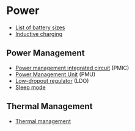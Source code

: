 # Power
* [List of battery sizes](https://en.wikipedia.org/wiki/List_of_battery_sizes)
* [Inductive charging](https://en.wikipedia.org/wiki/Inductive_charging)
## Power Management
* [Power management integrated circuit](https://en.wikipedia.org/wiki/Power_management_integrated_circuit) (PMIC)
* [Power Management Unit](https://en.wikipedia.org/wiki/Power_Management_Unit) (PMU)
* [Low-dropout regulator](https://en.wikipedia.org/wiki/Low-dropout_regulator) (LDO)
* [Sleep mode](https://en.wikipedia.org/wiki/Sleep_mode)
## Thermal Management
* [Thermal management](https://en.wikipedia.org/wiki/Thermal_management_(electronics))
